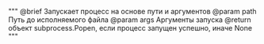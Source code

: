 """
@brief Запускает процесс на основе пути и аргументов
@param path Путь до исполняемого файла
@param args Аргументы запуска
@return объект subprocess.Popen, если процесс запущен успешно, иначе None
"""
